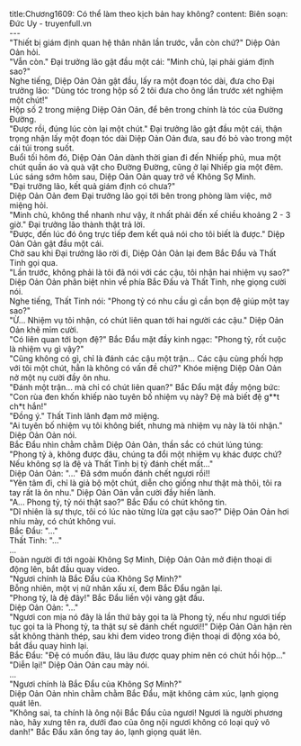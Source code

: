 title:Chương1609: Có thể làm theo kịch bản hay không?
content:
Biên soạn: Đức Uy - truyenfull.vn<br>---<br>"Thiết bị giám định quan hệ thân nhân lần trước, vẫn còn chứ?" Diệp Oản Oản hỏi.<br>"Vẫn còn." Đại trưởng lão gật đầu một cái: "Minh chủ, lại phải giám định sao?"<br>Nghe tiếng, Diệp Oản Oản gật đầu, lấy ra một đoạn tóc dài, đưa cho Đại trưởng lão: "Dùng tóc trong hộp số 2 tôi đưa cho ông lần trước xét nghiệm một chút!"<br>Hộp số 2 trong miệng Diệp Oản Oản, để bên trong chính là tóc của Đường Đường.<br>"Được rồi, đúng lúc còn lại một chút." Đại trưởng lão gật đầu một cái, thận trọng nhận lấy một đoạn tóc dài Diệp Oản Oản đưa, sau đó bỏ vào trong một cái túi trong suốt.<br>Buổi tối hôm đó, Diệp Oản Oản dành thời gian đi đến Nhiếp phủ, mua một chút quần áo và quà vặt cho Đường Đường, cũng ở lại Nhiếp gia một đêm.<br>Lúc sáng sớm hôm sau, Diệp Oản Oản quay trở về Không Sợ Minh.<br>"Đại trưởng lão, kết quả giám định có chưa?"<br>Diệp Oản Oản đem Đại trưởng lão gọi tới bên trong phòng làm việc, mở miệng hỏi.<br>"Minh chủ, không thể nhanh như vậy, ít nhất phải đến xế chiều khoảng 2 - 3 giờ." Đại trưởng lão thành thật trả lời.<br>"Được, đến lúc đó ông trực tiếp đem kết quả nói cho tôi biết là được." Diệp Oản Oản gật đầu một cái.<br>Chờ sau khi Đại trưởng lão rời đi, Diệp Oản Oản lại đem Bắc Đẩu và Thất Tinh gọi qua.<br>"Lần trước, không phải là tôi đã nói với các cậu, tôi nhận hai nhiệm vụ sao?" Diệp Oản Oản phân biệt nhìn về phía Bắc Đấu và Thất Tinh, nhẹ giọng cười nói.<br>Nghe tiếng, Thất Tinh nói: "Phong tỷ có nhu cầu gì cần bọn đệ giúp một tay sao?"<br>"Ừ... Nhiệm vụ tôi nhận, có chút liên quan tới hai người các cậu." Diệp Oản Oản khẽ mỉm cười.<br>"Có liên quan tới bọn đệ?" Bắc Đẩu mặt đầy kinh ngạc: "Phong tỷ, rốt cuộc là nhiệm vụ gì vậy?"<br>"Cũng không có gì, chỉ là đánh các cậu một trận... Các cậu cùng phối hợp với tôi một chút, hẳn là không có vấn đề chứ?" Khóe miệng Diệp Oản Oản nở một nụ cười đầy ôn nhu.<br>"Đánh một trận... mà chỉ có chút liên quan?" Bắc Đẩu mặt đầy mộng bức: "Con rùa đen khốn khiếp nào tuyên bố nhiệm vụ này? Đệ mà biết đệ g**t ch*t hắn!"<br>"Đồng ý." Thất Tinh lãnh đạm mở miệng.<br>"Ai tuyên bố nhiệm vụ tôi không biết, nhưng mà nhiệm vụ này là tôi nhận." Diệp Oản Oản nói.<br>Bắc Đẩu nhìn chằm chằm Diệp Oản Oản, thần sắc có chút lúng túng: "Phong tỷ à, không được đâu, chúng ta đổi một nhiệm vụ khác được chứ? Nếu không sợ là đệ và Thất Tinh bị tỷ đánh chết mất..."<br>Diệp Oản Oản: "..." Đã sớm muốn đánh chết ngươi rồi!!<br>"Yên tâm đi, chỉ là giả bộ một chút, diễn cho giống như thật mà thôi, tôi ra tay rất là ôn nhu." Diệp Oản Oản vẫn cười đầy hiền lành.<br>"A... Phong tỷ, tỷ nói thật sao?" Bắc Đẩu có chút không tin.<br>"Dĩ nhiên là sự thực, tôi có lúc nào từng lừa gạt cậu sao?" Diệp Oản Oản hơi nhíu mày, có chút không vui.<br>Bắc Đẩu: "..."<br>Thất Tinh: "..."<br>...<br>Đoàn người đi tới ngoài Không Sợ Minh, Diệp Oản Oản mở điện thoại di động lên, bắt đầu quay video.<br>"Ngươi chính là Bắc Đẩu của Không Sợ Minh?"<br>Bỗng nhiên, một vị nữ nhân xấu xí, đem Bắc Đẩu ngăn lại.<br>"Phong tỷ, là đệ đây!" Bắc Đẩu liền vội vàng gật đầu.<br>Diệp Oản Oản: "..."<br>"Ngươi con mịa nó đây là lần thứ bảy gọi ta là Phong tỷ, nếu như ngươi tiếp tục gọi ta là Phong tỷ, ta thật sự sẽ đánh chết ngươi!!" Diệp Oản Oản hận rèn sắt không thành thép, sau khi đem video trong điện thoại di động xóa bỏ, bắt đầu quay hình lại.<br>Bắc Đẩu: "Đệ có muốn đâu, lâu lâu được quay phim nên có chút hồi hộp..."<br>"Diễn lại!" Diệp Oản Oản cau mày nói.<br>...<br>"Ngươi chính là Bắc Đẩu của Không Sợ Minh?"<br>Diệp Oản Oản nhìn chằm chằm Bắc Đẩu, mặt không cảm xúc, lạnh giọng quát lên.<br>"Không sai, ta chính là ông nội Bắc Đẩu của ngươi! Ngươi là người phương nào, hãy xưng tên ra, dưới đao của ông nội ngươi không có loại quỷ vô danh!" Bắc Đẩu xăn ống tay áo, lạnh giọng quát lên.